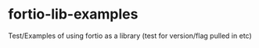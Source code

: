 # fortio-lib-examples
Test/Examples of using fortio as a library (test for version/flag pulled in etc)
